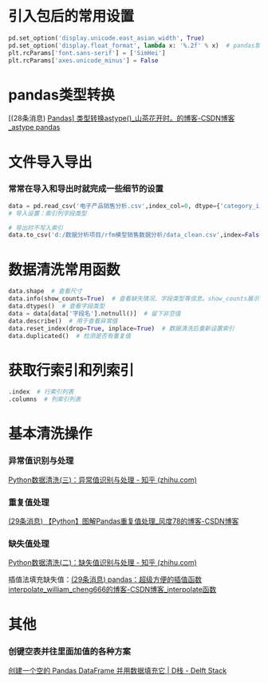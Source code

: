 # 引入包后的常用设置

```python
pd.set_option('display.unicode.east_asian_width', True)
pd.set_option('display.float_format', lambda x: '%.2f' % x)  # pandas禁用科学计数法
plt.rcParams['font.sans-serif'] = ['SimHei']
plt.rcParams['axes.unicode_minus'] = False
```


# pandas类型转换

[(28条消息) [Pandas\] 类型转换astype()_山茶花开时。的博客-CSDN博客_astype pandas](https://blog.csdn.net/Hudas/article/details/122921649)

# 文件导入导出

### 常常在导入和导出时就完成一些细节的设置

```py
data = pd.read_csv('电子产品销售分析.csv',index_col=0, dtype={'category_id':'int64', 'user_id':'int64'}, encoding='utf8')  
# 导入设置：索引列字段类型
```

```python
# 导出时不写入索引
data.to_csv('d:/数据分析项目/rfm模型销售数据分析/data_clean.csv',index=False)
```



# 数据清洗常用函数

```python
data.shape  # 查看尺寸
data.info(show_counts=True)  # 查看缺失情况、字段类型等信息。show_counts展示缺失值数量
data.dtypes()  # 查看字段类型
data = data[data['字段名'].notnull()]  # 留下非空值
data.describe()  # 用于查看异常值
data.reset_index(drop=True, inplace=True)  # 数据清洗后重新设置索引
data.duplicated()  # 检测是否有重复值
```

# 获取行索引和列索引

```python
.index  # 行索引列表
.columns  # 列索引列表
```

# 基本清洗操作

### 异常值识别与处理

[Python数据清洗(三)：异常值识别与处理 - 知乎 (zhihu.com)](https://zhuanlan.zhihu.com/p/93555997)

### 重复值处理

[(29条消息) 【Python】图解Pandas重复值处理_风度78的博客-CSDN博客](https://blog.csdn.net/fengdu78/article/details/119723313)

### 缺失值处理

[Python数据清洗(二)：缺失值识别与处理 - 知乎 (zhihu.com)](https://zhuanlan.zhihu.com/p/93179647)

插值法填充缺失值：[(29条消息) pandas：超级方便的插值函数interpolate_william_cheng666的博客-CSDN博客_interpolate函数](https://blog.csdn.net/weixin_43887421/article/details/112508666)

# 其他

### 创键空表并往里面加值的各种方案

[创建一个空的 Pandas DataFrame 并用数据填充它 | D栈 - Delft Stack](https://www.delftstack.com/zh/howto/python-pandas/create-empty-pandas-dataframe-and-fill-data/)
